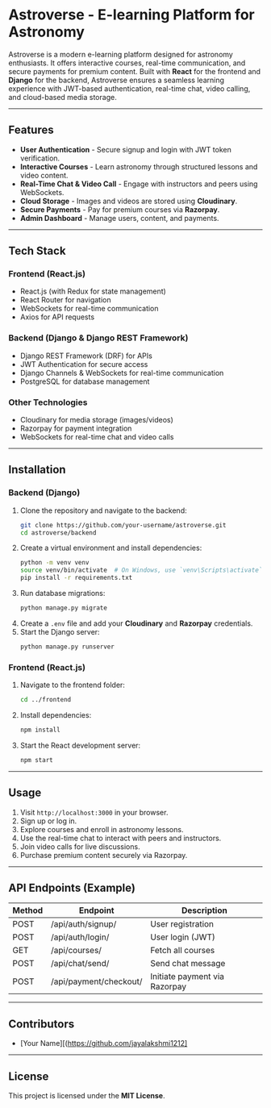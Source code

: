 # Astroverse - E-learning Platform for Astronomy

Astroverse is a modern e-learning platform designed for astronomy enthusiasts. It offers interactive courses, real-time communication, and secure payments for premium content. Built with **React** for the frontend and **Django** for the backend, Astroverse ensures a seamless learning experience with JWT-based authentication, real-time chat, video calling, and cloud-based media storage.

---

## Features
- **User Authentication** - Secure signup and login with JWT token verification.
- **Interactive Courses** - Learn astronomy through structured lessons and video content.
- **Real-Time Chat & Video Call** - Engage with instructors and peers using WebSockets.
- **Cloud Storage** - Images and videos are stored using **Cloudinary**.
- **Secure Payments** - Pay for premium courses via **Razorpay**.
- **Admin Dashboard** - Manage users, content, and payments.

---

## Tech Stack

### **Frontend (React.js)**
- React.js (with Redux for state management)
- React Router for navigation
- WebSockets for real-time communication
- Axios for API requests

### **Backend (Django & Django REST Framework)**
- Django REST Framework (DRF) for APIs
- JWT Authentication for secure access
- Django Channels & WebSockets for real-time communication
- PostgreSQL for database management

### **Other Technologies**
- Cloudinary for media storage (images/videos)
- Razorpay for payment integration
- WebSockets for real-time chat and video calls

---

## Installation

### **Backend (Django)**
1. Clone the repository and navigate to the backend:
   ```sh
   git clone https://github.com/your-username/astroverse.git
   cd astroverse/backend
   ```
2. Create a virtual environment and install dependencies:
   ```sh
   python -m venv venv
   source venv/bin/activate  # On Windows, use `venv\Scripts\activate`
   pip install -r requirements.txt
   ```
3. Run database migrations:
   ```sh
   python manage.py migrate
   ```
4. Create a `.env` file and add your **Cloudinary** and **Razorpay** credentials.
5. Start the Django server:
   ```sh
   python manage.py runserver
   ```

### **Frontend (React.js)**
1. Navigate to the frontend folder:
   ```sh
   cd ../frontend
   ```
2. Install dependencies:
   ```sh
   npm install
   ```
3. Start the React development server:
   ```sh
   npm start
   ```

---

## Usage
1. Visit `http://localhost:3000` in your browser.
2. Sign up or log in.
3. Explore courses and enroll in astronomy lessons.
4. Use the real-time chat to interact with peers and instructors.
5. Join video calls for live discussions.
6. Purchase premium content securely via Razorpay.

---

## API Endpoints (Example)
| Method | Endpoint                | Description               |
|--------|------------------------|---------------------------|
| POST   | /api/auth/signup/       | User registration         |
| POST   | /api/auth/login/        | User login (JWT)          |
| GET    | /api/courses/           | Fetch all courses         |
| POST   | /api/chat/send/         | Send chat message         |
| POST   | /api/payment/checkout/  | Initiate payment via Razorpay |

---

## Contributors
- [Your Name][(https://github.com/jayalakshmi1212]

---

## License
This project is licensed under the **MIT License**.

